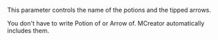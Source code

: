 This parameter controls the name of the potions and the tipped arrows.

You don't have to write Potion of or Arrow of. MCreator automatically includes them.